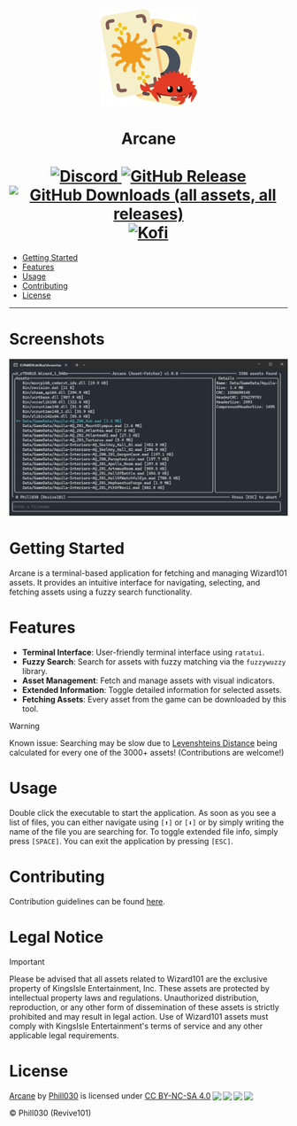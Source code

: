 <div align="center">
    <img width="175px" src="arcane_logo.png" />
    <h1>Arcane<br></br>
    <a href="https://r101.phill030.de">
        <img alt="Discord" src="https://img.shields.io/discord/940647911182729257">
    </a>
    <a href="https://github.com/Revive101/Arcane/releases/latest">
        <img alt="GitHub Release" src="https://img.shields.io/github/v/release/Revive101/Arcane">
    </a>
    <a href="https://github.com/Revive101/Arcane/releases/latest">
    <img alt="GitHub Downloads (all assets, all releases)" src="https://img.shields.io/github/downloads/Revive101/Arcane/total">
    </a>
    <a href="https://ko-fi.com/phill030">
        <img alt="Kofi" src="https://shields.io/badge/Kofi-Buy_me_a_coffee-ff5f5f?logo=ko-fi&style=for-the-badgeKofi">
    </a>
    </h1>
</div>

- [Getting Started](#getting-started)
- [Features](#features)
- [Usage](#usage)
- [Contributing](#contributing)
- [License](#license)

---

# Screenshots
<img alt="Screenshot 1" src="WindowsTerminal_35868zcnZF.png">

# Getting Started
Arcane is a terminal-based application for fetching and managing Wizard101 assets. It provides an intuitive interface for navigating, selecting, and fetching assets using a fuzzy search functionality.

# Features
- **Terminal Interface**: User-friendly terminal interface using `ratatui`.
- **Fuzzy Search**: Search for assets with fuzzy matching via the `fuzzywuzzy` library.
- **Asset Management**: Fetch and manage assets with visual indicators.
- **Extended Information**: Toggle detailed information for selected assets.
- **Fetching Assets**: Every asset from the game can be downloaded by this tool.

> [!WARNING]  
> Known issue: Searching may be slow due to [Levenshteins Distance](https://en.wikipedia.org/wiki/Levenshtein_distance) being calculated for every one of the 3000+ assets! (Contributions are welcome!)

# Usage
Double click the executable to start the application. As soon as you see a list of files, you can either navigate using `[⬆]` or `[⬇]` or by simply writing the name of the file you are searching for. To toggle extended file info, simply press `[SPACE]`. You can exit the application by pressing `[ESC]`.

# Contributing
Contribution guidelines can be found [here](./CONTRIBUTING.md).

# Legal Notice
> [!IMPORTANT]
> Please be advised that all assets related to Wizard101 are the exclusive property of KingsIsle Entertainment, Inc. These assets are protected by intellectual property laws and regulations. Unauthorized distribution, reproduction, or any other form of dissemination of these assets is strictly prohibited and may result in legal action. Use of Wizard101 assets must comply with KingsIsle Entertainment's terms of service and any other applicable legal requirements.

# License
<p xmlns:cc="http://creativecommons.org/ns#" xmlns:dct="http://purl.org/dc/terms/"><a property="dct:title" rel="cc:attributionURL" href="https://github.com/Revive101/Arcane">Arcane</a> by <a rel="cc:attributionURL dct:creator" property="cc:attributionName" href="https://github.com/Phill030/">Phill030</a> is licensed under <a href="http://creativecommons.org/licenses/by-nc-sa/4.0/?ref=chooser-v1" target="_blank" rel="license noopener noreferrer" style="display:inline-block;">CC BY-NC-SA 4.0<img style="height:22px!important;margin-left:3px;vertical-align:text-bottom;" src="https://mirrors.creativecommons.org/presskit/icons/cc.svg?ref=chooser-v1"><img style="height:22px!important;margin-left:3px;vertical-align:text-bottom;" src="https://mirrors.creativecommons.org/presskit/icons/by.svg?ref=chooser-v1"><img style="height:22px!important;margin-left:3px;vertical-align:text-bottom;" src="https://mirrors.creativecommons.org/presskit/icons/nc.svg?ref=chooser-v1"><img style="height:22px!important;margin-left:3px;vertical-align:text-bottom;" src="https://mirrors.creativecommons.org/presskit/icons/sa.svg?ref=chooser-v1"></a></p>

© Phill030 (Revive101)
